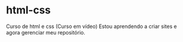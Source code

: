 # html-css
 Curso de html e css (Curso em vídeo)
Estou aprendendo a criar sites e agora gerenciar meu repositório.